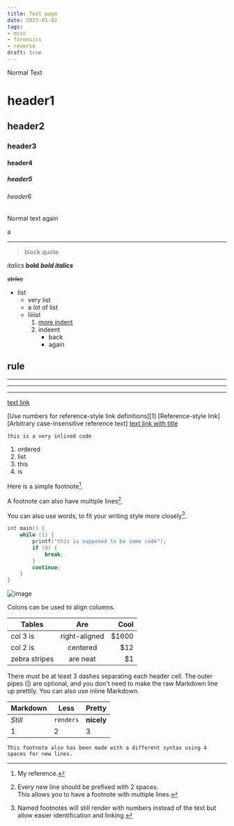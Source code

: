 ```yaml
---
title: Test page
date: 2023-01-02
tags:
- misc
- forensics
- reverse
draft: true
---
```


Normal Text

#       header1
##      header2
###     header3
####    header4
#####   header5
######  header6

Normal text again

a

---

> block quote

_italics_
**bold**
**_bold italics_**

~~strike~~

* list
    * very list
    * a lot of list
    * liiiist
        1. [more indent](somurl)
        1. indeent
            * back
            * again

rule
---

---
***
___

[text link](example.com)

[Use numbers for reference-style link definitions][1]
[Reference-style link][Arbitrary case-insensitive reference text]
[text link with title](https://duckduckgo.com "DDG Home")

`this is a very inlined code`

1. ordered
2. list
3. this
3. is


Here is a simple footnote[^1].

A footnote can also have multiple lines[^2].  

You can also use words, to fit your writing style more closely[^note].

[^1]: My reference.
[^2]: Every new line should be prefixed with 2 spaces.  
  This allows you to have a footnote with multiple lines.
[^note]:
    Named footnotes will still render with numbers instead of the text but allow easier identification and linking.  

```c
int main() {
    while (1) {
        printf("this is supposed to be some code");
        if (0) {
            break;
        }
        continue;
    }
}
```
![image](https://external-content.duckduckgo.com/iu/?u=https%3A%2F%2Ftse1.mm.bing.net%2Fth%3Fid%3DOIP.py11cEQbNyv0SjZwjkHasAHaEK%26pid%3DApi&f=1&ipt=7377f92cdb9be37225f139c4629afd3bd01e327fe217ffc82265e769abd89425&ipo=images)

Colons can be used to align columns.

| Tables        | Are           | Cool  |
| ------------- |:-------------:| -----:|
| col 3 is      | right-aligned | $1600 |
| col 2 is      | centered      |   $12 |
| zebra stripes | are neat      |    $1 |

There must be at least 3 dashes separating each header cell.
The outer pipes (|) are optional, and you don't need to make the 
raw Markdown line up prettily. You can also use inline Markdown.

Markdown | Less | Pretty
--- | --- | ---
*Still* | `renders` | **nicely**
1 | 2 | 3
    This footnote also has been made with a different syntax using 4 spaces for new lines.

